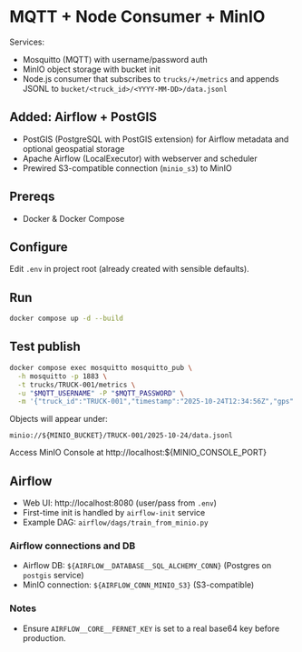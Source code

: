 # MQTT + Node Consumer + MinIO

Services:
- Mosquitto (MQTT) with username/password auth
- MinIO object storage with bucket init
- Node.js consumer that subscribes to `trucks/+/metrics` and appends JSONL to `bucket/<truck_id>/<YYYY-MM-DD>/data.jsonl`

## Added: Airflow + PostGIS
- PostGIS (PostgreSQL with PostGIS extension) for Airflow metadata and optional geospatial storage
- Apache Airflow (LocalExecutor) with webserver and scheduler
- Prewired S3-compatible connection (`minio_s3`) to MinIO

## Prereqs
- Docker & Docker Compose

## Configure
Edit `.env` in project root (already created with sensible defaults).

## Run
```bash
docker compose up -d --build
```

## Test publish
```bash
docker compose exec mosquitto mosquitto_pub \
  -h mosquitto -p 1883 \
  -t trucks/TRUCK-001/metrics \
  -u "$MQTT_USERNAME" -P "$MQTT_PASSWORD" \
  -m '{"truck_id":"TRUCK-001","timestamp":"2025-10-24T12:34:56Z","gps":{"lat":-6.2002,"lon":106.8487},"metrics":{"co2_ppm":402.5,"no2_ppm":14.7,"so2_ppm":0.6,"pm25_ug_m3":22.1}}'
```

Objects will appear under:
```
minio://${MINIO_BUCKET}/TRUCK-001/2025-10-24/data.jsonl
```

Access MinIO Console at http://localhost:${MINIO_CONSOLE_PORT}

## Airflow
- Web UI: http://localhost:8080 (user/pass from `.env`)
- First-time init is handled by `airflow-init` service
- Example DAG: `airflow/dags/train_from_minio.py`

### Airflow connections and DB
- Airflow DB: `${AIRFLOW__DATABASE__SQL_ALCHEMY_CONN}` (Postgres on `postgis` service)
- MinIO connection: `${AIRFLOW_CONN_MINIO_S3}` (S3-compatible)

### Notes
- Ensure `AIRFLOW__CORE__FERNET_KEY` is set to a real base64 key before production.


